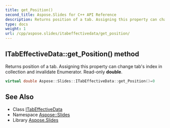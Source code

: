 ```yaml
---
title: get_Position()
second_title: Aspose.Slides for C++ API Reference
description: Returns position of a tab. Assigning this property can change tab's index in collection and invalidate Enumerator. Read-only double.
type: docs
weight: 1
url: /cpp/aspose.slides/itabeffectivedata/get_position/
---
```

## ITabEffectiveData::get_Position() method


Returns position of a tab. Assigning this property can change tab's index in collection and invalidate Enumerator. Read-only **double**.

```cpp
virtual double Aspose::Slides::ITabEffectiveData::get_Position()=0
```

## See Also

* Class [ITabEffectiveData](./)
* Namespace [Aspose::Slides](../)
* Library [Aspose.Slides](../../)